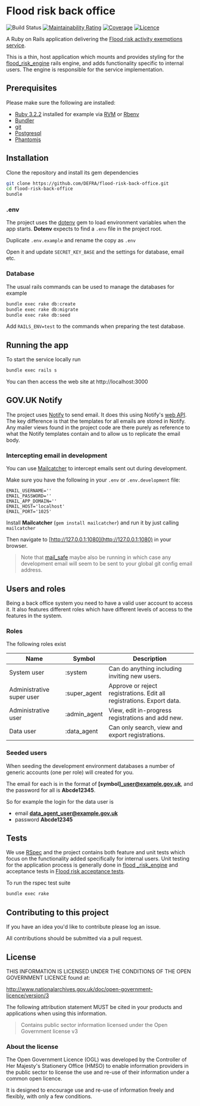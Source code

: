# Flood risk back office

![Build Status](https://github.com/DEFRA/flood-risk-back-office/workflows/CI/badge.svg?branch=main)
[![Maintainability Rating](https://sonarcloud.io/api/project_badges/measure?project=DEFRA_flood-risk-back-office&metric=sqale_rating)](https://sonarcloud.io/dashboard?id=DEFRA_flood-risk-back-office)
[![Coverage](https://sonarcloud.io/api/project_badges/measure?project=DEFRA_flood-risk-back-office&metric=coverage)](https://sonarcloud.io/dashboard?id=DEFRA_flood-risk-back-office)
[![Licence](https://img.shields.io/badge/Licence-OGLv3-blue.svg)](http://www.nationalarchives.gov.uk/doc/open-government-licence/version/3)

A Ruby on Rails application delivering the [Flood risk activity exemptions service](https://register-flood-risk-exemption.service.gov.uk).

This is a thin, host application which mounts and provides styling for the [flood_risk_engine](https://github.com/DEFRA/flood-risk-engine) rails engine, and adds functionality specific to internal users. The engine is responsible for the service implementation.

## Prerequisites

Please make sure the following are installed:

- [Ruby 3.2.2](https://www.ruby-lang.org) installed for example via [RVM](https://rvm.io) or [Rbenv](https://github.com/sstephenson/rbenv/blob/master/README.md)
- [Bundler](http://bundler.io/)
- [git](https://git-scm.com/book/en/v2/Getting-Started-Installing-Git)
- [Postgresql](http://www.postgresql.org/download)
- [Phantomjs](https://github.com/teampoltergeist/poltergeist#installing-phantomjs)

## Installation

Clone the repository and install its gem dependencies

```bash
git clone https://github.com/DEFRA/flood-risk-back-office.git
cd flood-risk-back-office
bundle
```

### .env

The project uses the [dotenv](https://github.com/bkeepers/dotenv) gem to load environment variables when the app starts. **Dotenv** expects to find a `.env` file in the project root.

Duplicate `.env.example` and rename the copy as `.env`

Open it and update `SECRET_KEY_BASE` and the settings for database, email etc.

### Database

The usual rails commands can be used to manage the databases for example

```bash
bundle exec rake db:create
bundle exec rake db:migrate
bundle exec rake db:seed
```

Add `RAILS_ENV=test` to the commands when preparing the test database.

## Running the app

To start the service locally run

```bash
bundle exec rails s
```

You can then access the web site at http://localhost:3000

## GOV.UK Notify

The project uses [Notify](https://www.notifications.service.gov.uk/using-notify/get-started) to send email. It does this using Notify's [web API](https://docs.notifications.service.gov.uk/ruby.html). The key difference is that the templates for all emails are stored in Notify. Any mailer views found in the project code are there purely as reference to what the Notify templates contain and to allow us to replicate the email body.

### Intercepting email in development

You can use [Mailcatcher](https://mailcatcher.me/) to intercept emails sent out during development.

Make sure you have the following in your `.env` or `.env.development` file:

    EMAIL_USERNAME=''
    EMAIL_PASSWORD=''
    EMAIL_APP_DOMAIN=''
    EMAIL_HOST='localhost'
    EMAIL_PORT='1025'

Install **Mailcatcher** (`gem install mailcatcher`) and run it by just calling `mailcatcher`

Then navigate to [http://127.0.0.1:1080](http://127.0.0.1:1080) in your browser.

> Note that [mail_safe](https://github.com/myronmarston/mail_safe) maybe also be running in which case any development email will seem to be sent to your global git config email address.

## Users and roles

Being a back office system you need to have a valid user account to access it. It also features different roles which have different levels of access to the features in the system.

### Roles

The following roles exist

| Name                       | Symbol       | Description  |
|----------------------------|--------------|---|
| System user                | :system      | Can do anything including inviting new users. |
| Administrative super user  | :super_agent | Approve or reject registrations. Edit all registrations. Export data. |
| Administrative user        | :admin_agent | View, edit in-progress registrations and add new. |
| Data user                  | :data_agent  | Can only search, view and export registrations. |

### Seeded users

When seeding the development environment databases a number of generic accounts (one per role) will created for you.

The email for each is in the format of **[symbol]_user@example.gov.uk**, and the password for all is **Abcde12345**.

So for example the login for the data user is

- email **data_agent_user@example.gov.uk**
- password **Abcde12345**

## Tests

We use [RSpec](http://rspec.info/) and the project contains both feature and unit tests which focus on the functionality added specifically for internal users. Unit testing for the application process is generally done in [flood _risk_engine](https://github.com/DEFRA/flood-risk-engine) and acceptance tests in [Flood risk acceptance tests](https://github.com/DEFRA/flood-risk-acceptance-tests).

To run the rspec test suite

```bash
bundle exec rake
```

## Contributing to this project

If you have an idea you'd like to contribute please log an issue.

All contributions should be submitted via a pull request.

## License

THIS INFORMATION IS LICENSED UNDER THE CONDITIONS OF THE OPEN GOVERNMENT LICENCE found at:

http://www.nationalarchives.gov.uk/doc/open-government-licence/version/3

The following attribution statement MUST be cited in your products and applications when using this information.

> Contains public sector information licensed under the Open Government license v3

### About the license

The Open Government Licence (OGL) was developed by the Controller of Her Majesty's Stationery Office (HMSO) to enable information providers in the public sector to license the use and re-use of their information under a common open licence.

It is designed to encourage use and re-use of information freely and flexibly, with only a few conditions.
